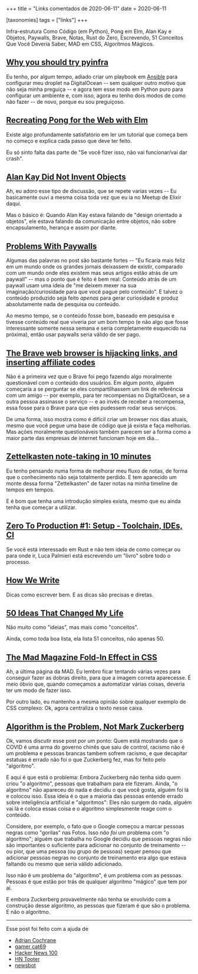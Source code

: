 +++
title = "Links comentados de 2020-06-11"
date = 2020-06-11

[taxonomies]
tags = ["links"]
+++

Infra-estrutura Como Código (em Python), Pong em Elm, Alan Kay e Objetos,
Paywalls, Brave, Notas, Rust do Zero, Escrevendo, 51 Conceitos Que Você
Deveria Saber, MAD em CSS, Algoritmos Mágicos.

<!-- more -->

## [Why you should try pyinfra](https://pointlessramblings.com/posts/Why_You_Should_Try_pyinfra/)

Eu tenho, por algum tempo, adiado criar um playbook em
[Ansible](https://www.ansible.com/) para configurar meu droplet na
DigitalOcean -- sem qualquer outro motivo que não seja minha preguiça -- e
agora tem esse modo em Python puro para configurar um ambiente e, com isso,
agora eu tenho dois modos de como não fazer -- de novo, porque eu sou
preguiçoso.

## [Recreating Pong for the Web with Elm](https://dev.to/bijanbwb/recreating-pong-for-the-web-with-elm-2bi8)

Existe algo profundamente satisfatório em ler um tutorial que começa bem no
começo e explica cada passo que deve ter feito.

Eu só sinto falta das parte de "Se você fizer isso, não vai funcionar/vai dar
crash".

## [Alan Kay Did Not Invent Objects](https://www.hillelwayne.com/post/alan-kay/)

Ah, eu adoro esse tipo de discussão, que se repete varias vezes -- Eu
basicamente ouvi a mesma coisa toda vez que eu ia no Meetup de Elixir daqui.

Mas o básico é: Quando Alan Kay estava falando de "design orientado a
objetos", ele estava falando da comunicação entre objetos, não sobre
encapsulamento, herança e assim por diante.

## [Problems With Paywalls](https://slatestarcodex.com/2020/06/04/problems-with-paywalls/)

Algumas das palavras no post são bastante fortes -- "Eu ficaria mais feliz em
um mundo onde os grandes jornais deixassem de existir, comparado com um mundo
onde eles existem mas seus artigos estão atrás de um paywall" -- mas o ponto
que é feito é bem real: Conteúdo atrás de um paywall usam uma ideia de "me
deixem mexer na sua imaginação/curiosidade para que você pague pelo conteúdo".
E talvez o conteúdo produzido seja feito _apenas_ para gerar curiosidade e
produz absolutamente nada de pesquisa ou conteúdo.

Ao mesmo tempo, se o conteúdo fosse bom, baseado em pesquisa e tivesse
conteúdo real que viveria por um bom tempo (e não algo que fosse interessante
somente nessa semana e seria completamente esquecido na próxima), então usar
paywalls seria válido de ser pago.

## [The Brave web browser is hijacking links, and inserting affiliate codes](https://davidgerard.co.uk/blockchain/2020/06/06/the-brave-web-browser-is-hijacking-links-and-inserting-affiliate-codes/)

Não é a primeira vez que o Brave foi pego fazendo algo moralmente questionável
com o conteúdo dos usuários. Em algum ponto, alguém começaria a se perguntar
se eles compartilhassem um link de referência com um amigo -- por exemplo,
para ter recompensas no DigitalOcean, se a outra pessoa assinasse o serviço --
e ao invés de receber a recompensa, essa fosse para o Brave para que eles
pudessem rodar seus serviços.

De uma forma, isso mostra como é difícil criar um browser nos dias atuais,
mesmo que você pegue uma base de código que já exista e faça melhorias. Mas
ações moralmente questionáveis também parecem ser a forma como a maior parte
das empresas de internet funcionam hoje em dia...

## [Zettelkasten note-taking in 10 minutes](https://blog.viktomas.com/posts/slip-box/)

Eu tenho pensando numa forma de melhorar meu fluxo de notas, de forma que o
conhecimento não seja totalmente perdido. E tem aparecido um monte dessa forma
"Zettelkasten" de fazer notas na minha timeline de tempos em tempos.

E é bom que tenha uma introdução simples exista, mesmo que eu ainda tenha que
começar a utilizar.

## [Zero To Production #1: Setup - Toolchain, IDEs, CI](https://www.lpalmieri.com/posts/2020-06-06-zero-to-production-1-setup-toolchain-ides-ci/)

Se você está interessado em Rust e não tem ideia de como começar ou para onde
ir, Luca Palmieri está escrevendo um "livro" sobre todo o processo.

## [How We Write](https://blog.griffin.sh/2020/06/05/how-we-write/)

Dicas como escrever bem. E as dicas são precisas e diretas.

## [50 Ideas That Changed My Life](https://www.perell.com/blog/50-ideas-that-changed-my-life)

Não muito como "ideias", mas mais como "conceitos".

Ainda, como toda boa lista, ela lista 51 conceitos, não apenas 50.

## [The Mad Magazine Fold-In Effect in CSS](https://thomaspark.co/2020/06/the-mad-magazine-fold-in-effect-in-css/)

Ah, a última página da MAD. Eu lembro ficar tentando várias vezes para
conseguir fazer as dobras direito, para que a imagem correta aparecesse. É
meio óbvio que, quando começamos a automatizar várias coisas, deveria ter um
modo de fazer isso.

Por outro lado, eu mantenho a mesma opinião sobre qualquer exemplo de CSS
complexo: Ok, agora centraliza o texto nesse caixa.

## [Algorithm is the Problem, Not Mark Zuckerberg](https://interconnected.blog/algorithm-is-the-problem-not-mark-zuckerberg/)

Ok, vamos discutir esse post por um ponto: Quem está mostrando que o COVID é
uma arma do governo chinês que saiu de control, racismo não é um problema e
pessoas brancas tambem sofrem racismo, e que decapitar estatuas é errado não
foi o que Zuckerberg fez, mas foi feito pelo "algoritmo".

E aqui é que está o problema: Embora Zuckerberg não tenha sido quem criou "o
algoritmo", pessoas que trabalham para ele fizeram. Ainda, "o algoritmo" não
apareceu do nada e decidiu o que você gosta, alguém foi lá e colocou isso.
Essa ideia é o que a maioria das pessoas entende errado sobre inteligência
artificial e "algoritmos": Eles não surgem do nada, alguém vai lá e coloca
essas coisa e o algoritmo simplesmente reage com o conteúdo.

Considere, por exemplo, o fato que o Google começou a marcar pessoas negras
como "gorilas" nas Fotos. Isso _não foi_ um problema com "o algoritmo"; alguém
que trabalha no Google decidiu que pessoas negras não são importantes o
suficiente para adicionar no conjunto de treinamento -- ou pior, que uma
pessoa (ou grupo de pessoas) sequer pensou que adicionar pessoas negras no
conjunto de treinamento era algo que estava faltando ou mesmo que seria válido
adicionado.

Isso não é um problema do "algoritmo", é um problema com as pessoas. Pessoas é
que estão por trás de qualquer algoritmo "mágico" que tem por aí.

E embora Zuckerberg provavelmente não tenha se envolvido com a construção
desse algoritmo, as pessoas que fizeram é que são o problema. E não o
algoritmo.

--- 

Esse post foi feito com a ajuda de

* [Adrian Cochrane](https://floss.social/@alcinnz)
* [gamer cat69](https://loves.pizza/@a_cat)
* [Hacker News 100](https://botsin.space/@hn100)
* [HN Tooter](https://mastodon.social/@hntooter)
* [newsbot](https://mastodon.social/@newsbot)

<!-- 
vim:spelllang=pt:
-->
